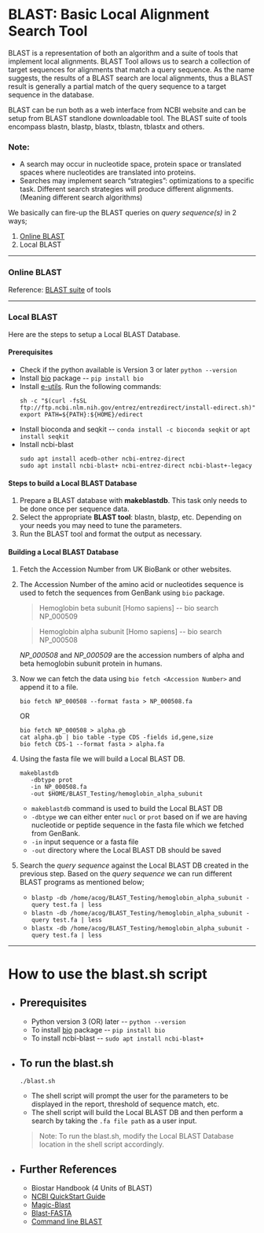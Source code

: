 <!-- This is README.md for BLAST Suite of Tools -->
# BLAST: Basic Local Alignment Search Tool

BLAST is a representation of both an algorithm and a suite of tools that implement local alignments. BLAST Tool allows us to search a collection of target sequences for alignments that match a query sequence. As the name suggests, the results of a BLAST search are local alignments, thus a BLAST result is generally a partial match of the query sequence to a target sequence in the database.

BLAST can be run both as a web interface from NCBI website and can be setup from BLAST standlone downloadable tool. The BLAST suite of tools encompass blastn, blastp, blastx, tblastn, tblastx and others.

### Note:
- A search may occur in nucleotide space, protein space or translated spaces where nucleotides are translated into proteins.
- Searches may implement search “strategies”: optimizations to a specific task. Different search strategies will produce different alignments. (Meaning different search algorithms)


We basically can fire-up the BLAST queries on *query sequence(s)* in 2 ways;
1. [Online BLAST](https://blast.ncbi.nlm.nih.gov/Blast.cgi)
2. Local BLAST

------------

### Online BLAST
Reference: [BLAST suite](https://blast.ncbi.nlm.nih.gov/Blast.cgi) of tools


------------

### Local BLAST
Here are the steps to setup a Local BLAST Database.

#### Prerequisites
- Check if the python available is Version 3 or later `python --version`
- Install [bio](https://www.bioinfo.help/) package -- `pip install bio`
- Install [e-utils](https://www.ncbi.nlm.nih.gov/books/NBK179288/). Run the following commands:
  ```
  sh -c "$(curl -fsSL ftp://ftp.ncbi.nlm.nih.gov/entrez/entrezdirect/install-edirect.sh)"
  export PATH=${PATH}:${HOME}/edirect
  ```
- Install bioconda and seqkit -- `conda install -c bioconda seqkit` or  `apt install seqkit`
- Install ncbi-blast
  ```
  sudo apt install acedb-other ncbi-entrez-direct
  sudo apt install ncbi-blast+ ncbi-entrez-direct ncbi-blast+-legacy
  ```
  

#### Steps to build a Local BLAST Database
1. Prepare a BLAST database with **makeblastdb**. This task only needs to be done once per sequence data.
2. Select the appropriate **BLAST tool**: blastn, blastp, etc. Depending on your needs you may need to tune the parameters.
3. Run the BLAST tool and format the output as necessary.

#### Building a Local BLAST Database
1. Fetch the Accession Number from UK BioBank or other websites.
2. The Accession Number of the amino acid or nucleotides sequence is used to fetch the sequences from GenBank using `bio` package.
   > Hemoglobin beta subunit [Homo sapiens] -- bio search NP_000509
   
   > Hemoglobin alpha subunit [Homo sapiens] -- bio search NP_000508
   
   *NP_000508* and *NP_000509* are the accession numbers of alpha and beta hemoglobin subunit protein in humans.
3. Now we can fetch the data using `bio fetch <Accession Number>` and append it to a file.
   ```
   bio fetch NP_000508 --format fasta > NP_000508.fa
   ```
   OR
   ```
   bio fetch NP_000508 > alpha.gb
   cat alpha.gb | bio table -type CDS -fields id,gene,size
   bio fetch CDS-1 --format fasta > alpha.fa
   ```
4. Using the fasta file we will build a Local BLAST DB.
   ```
   makeblastdb 
      -dbtype prot 
      -in NP_000508.fa 
      -out $HOME/BLAST_Testing/hemoglobin_alpha_subunit
   ```
   - `makeblastdb` command is used to build the Local BLAST DB
   - `-dbtype` we can either enter `nucl` or `prot` based on if we are having nucleotide or peptide sequence in the fasta file which we fetched from GenBank.
   - `-in` input sequence or a fasta file 
   - `-out` directory where the Local BLAST DB should be saved
5. Search the *query sequence* against the Local BLAST DB created in the previous step. 
   Based on the *query sequence* we can run different BLAST programs as mentioned below;
   - `blastp -db /home/acog/BLAST_Testing/hemoglobin_alpha_subunit -query test.fa | less`
   - `blastn -db /home/acog/BLAST_Testing/hemoglobin_alpha_subunit -query test.fa | less`
   - `blastx -db /home/acog/BLAST_Testing/hemoglobin_alpha_subunit -query test.fa | less`

---------
# How to use the blast.sh script
- ## Prerequisites
     - Python version 3 (OR) later -- `python --version`
     - To install [bio](https://www.bioinfo.help/) package -- `pip install bio`
     - To install ncbi-blast -- `sudo apt install ncbi-blast+`
  
- ## To run the blast.sh
     `./blast.sh`
     - The shell script will prompt the user for the parameters to be displayed in the report, threshold of sequence match, etc.
     - The shell script will build the Local BLAST DB and then perform a search by taking the `.fa file path` as a user input.
     > Note: To run the blast.sh, modify the Local BLAST Database location in the shell script accordingly.

- ## Further References 
     - Biostar Handbook (4 Units of BLAST)
     - [NCBI QuickStart Guide](https://www.ncbi.nlm.nih.gov/books/NBK1734/#:~:text=There%20are%20three%20varieties%20of,sequences%20in%20a%20nucleotide%20database)
     - [Magic-Blast](https://ncbi.github.io/magicblast/)
     - [Blast-FASTA](https://www.cs.rice.edu/~ogilvie/comp571/2018/09/04/blast-fasta.html)
     - [Command line BLAST](https://open.oregonstate.education/computationalbiology/chapter/command-line-blast/)
